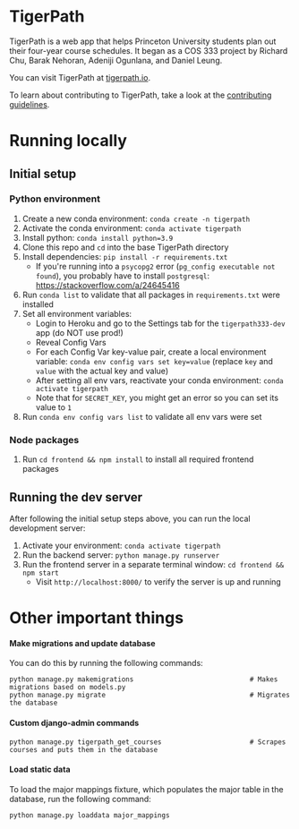 # TigerPath

TigerPath is a web app that helps Princeton University students plan out their four-year course schedules. It began as a COS 333 project by Richard Chu, Barak Nehoran, Adeniji Ogunlana, and Daniel Leung.

You can visit TigerPath at [tigerpath.io](https://www.tigerpath.io).

To learn about contributing to TigerPath, take a look at the [contributing guidelines](https://github.com/PrincetonUSG/TigerPath/blob/master/CONTRIBUTING.md).

<!-- ## Setup

1. `git clone` this repository. Install [Python 3.6](https://www.python.org), [node.js](https://nodejs.org/en/), and [pipenv](https://github.com/pypa/pipenv) (which helps you manage your dependencies).

2. Run `cd tigerpath && pipenv install` to install all of the current dependencies from Pipfile.lock.

3. Run `cd frontend && npm install` to install the necessary node modules for React to work.

4. Run `cd .. && cp .env-example .env`. Then, set the environment variables in your `.env` file; specifically, you should replace the value of `DATABASE_URL` with the proper database URL for your Postgres server. You should also fill in the `TIGERBOOK_USERNAME` and `TIGERBOOK_API_KEY` fields if you want the prepopulation of the user's year and major in the onboarding flow to work (you can get a TigerBook API key by following the instructions [here](https://github.com/alibresco/tigerbook-api)).

5. You can start a server with the environment variables in the file `.env` by running `pipenv run python manage.py runserver`. For development, run the webpack server (React) along with the Django server by calling `npm start` in the folder "frontend". Then you can navigate to `http://localhost:8000/` to see the app. -->

# Running locally

## Initial setup

### Python environment

1. Create a new conda environment: `conda create -n tigerpath`
1. Activate the conda environment: `conda activate tigerpath`
1. Install python: `conda install python=3.9`
1. Clone this repo and `cd` into the base TigerPath directory
1. Install dependencies: `pip install -r requirements.txt`
   - If you're running into a `psycopg2` error (`pg_config executable not found`), you probably have to install `postgresql`: https://stackoverflow.com/a/24645416
1. Run `conda list` to validate that all packages in `requirements.txt` were installed
1. Set all environment variables:
   - Login to Heroku and go to the Settings tab for the `tigerpath333-dev` app (do NOT use prod!)
   - Reveal Config Vars
   - For each Config Var key-value pair, create a local environment variable: `conda env config vars set key=value` (replace `key` and `value` with the actual key and value)
   - After setting all env vars, reactivate your conda environment: `conda activate tigerpath`
   - Note that for `SECRET_KEY`, you might get an error so you can set its value to `1`
1. Run `conda env config vars list` to validate all env vars were set

### Node packages

1. Run `cd frontend && npm install` to install all required frontend packages

## Running the dev server

After following the initial setup steps above, you can run the local development server:

1. Activate your environment: `conda activate tigerpath`
1. Run the backend server: `python manage.py runserver`
1. Run the frontend server in a separate terminal window: `cd frontend && npm start`
   - Visit `http://localhost:8000/` to verify the server is up and running

# Other important things

#### Make migrations and update database

You can do this by running the following commands:

```
python manage.py makemigrations                             # Makes migrations based on models.py
python manage.py migrate                                    # Migrates the database
```

#### Custom django-admin commands

```
python manage.py tigerpath_get_courses                      # Scrapes courses and puts them in the database
```

#### Load static data

To load the major mappings fixture, which populates the major table in the database, run the following command:

```
python manage.py loaddata major_mappings
```
